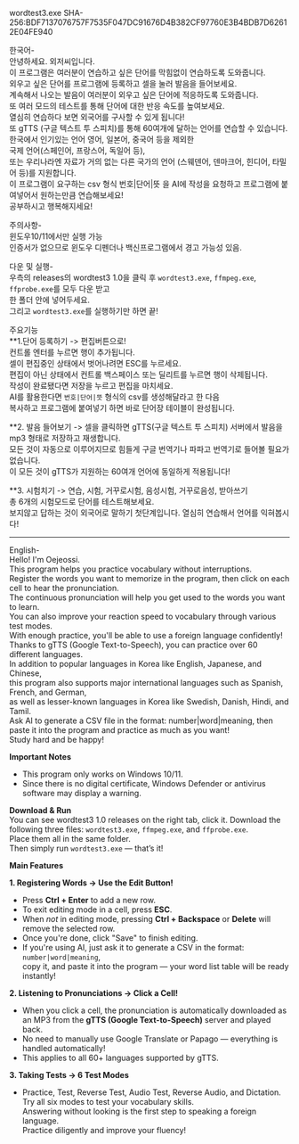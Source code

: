 wordtest3.exe SHA-256:BDF7137076757F7535F047DC91676D4B382CF97760E3B4BDB7D62612E04FE940

한국어-  
안녕하세요. 외저씨입니다.  
이 프로그램은 여러분이 연습하고 싶은 단어를 막힘없이 연습하도록 도와줍니다.  
외우고 싶은 단어를 프로그램에 등록하고 셀을 눌러 발음을 들어보세요.  
계속해서 나오는 발음이 여러분이 외우고 싶은 단어에 적응하도록 도와줍니다.  
또 여러 모드의 테스트를 통해 단어에 대한 반응 속도를 높여보세요.  
열심히 연습하다 보면 외국어를 구사할 수 있게 됩니다!  
또 gTTS (구글 텍스트 투 스피치)를 통해 60여개에 달하는 언어를 연습할 수 있습니다.  
한국에서 인기있는 언어 영어, 일본어, 중국어 등을 제외한  
국제 언어(스페인어, 프랑스어, 독일어 등),  
또는 우리나라엔 자료가 거의 없는 다른 국가의 언어 (스웨덴어, 덴마크어, 힌디어, 타밀어 등)를 지원합니다.  
이 프로그램이 요구하는 csv 형식 번호|단어|뜻 을 AI에 작성을 요청하고 프로그램에 붙여넣어서 원하는만큼 연습해보세요!  
공부하시고 행복해지세요!  

주의사항-  
윈도우10/11에서만 실행 가능  
인증서가 없으므로 윈도우 디펜더나 백신프로그램에서 경고 가능성 있음.  
  
다운 및 실행-  
우측의 releases의 wordtest3 1.0을 클릭 후
`wordtest3.exe`, `ffmpeg.exe`, `ffprobe.exe`를 모두 다운 받고  
한 폴더 안에 넣어두세요.  
그리고 `wordtest3.exe`를 실행하기만 하면 끝!  

주요기능  
**1.단어 등록하기 -> 편집버튼으로!  
컨트롤 엔터를 누르면 행이 추가됩니다.  
셀이 편집중인 상태에서 벗어나려면 ESC를 누르세요.  
편집이 아닌 상태에서 컨트롤 백스페이스 또는 딜리트를 누르면 행이 삭제됩니다.  
작성이 완료됐다면 저장을 누르고 편집을 마치세요.  
AI를 활용한다면 `번호|단어|뜻` 형식의 csv를 생성해달라고 한 다음  
복사하고 프로그램에 붙여넣기 하면 바로 단어장 테이블이 완성됩니다. 

**2. 발음 들어보기 -> 셀을 클릭하면 gTTS(구글 텍스트 투 스피치) 서버에서 발음을 mp3 형태로 저장하고 재생합니다.  
모든 것이 자동으로 이루어지므로 힘들게 구글 번역기나 파파고 번역기로 들어볼 필요가 없습니다.  
이 모든 것이 gTTS가 지원하는 60여개 언어에 동일하게 적용됩니다!

**3. 시험치기 -> 연습, 시험, 거꾸로시험, 음성시험, 거꾸로음성, 받아쓰기  
총 6개의 시험모드로 단어를 테스트해보세요.  
보지않고 답하는 것이 외국어로 말하기 첫단계입니다. 열심히 연습해서 언어를 익혀봅시다!  

---

English-  
Hello! I'm Oejeossi.  
This program helps you practice vocabulary without interruptions.  
Register the words you want to memorize in the program, then click on each cell to hear the pronunciation.  
The continuous pronunciation will help you get used to the words you want to learn.  
You can also improve your reaction speed to vocabulary through various test modes.  
With enough practice, you'll be able to use a foreign language confidently!  
Thanks to gTTS (Google Text-to-Speech), you can practice over 60 different languages.  
In addition to popular languages in Korea like English, Japanese, and Chinese,  
this program also supports major international languages such as Spanish, French, and German,  
as well as lesser-known languages in Korea like Swedish, Danish, Hindi, and Tamil.  
Ask AI to generate a CSV file in the format: number|word|meaning, then paste it into the program and practice as much as you want!  
Study hard and be happy!  

**Important Notes**  

* This program only works on Windows 10/11.  
* Since there is no digital certificate, Windows Defender or antivirus software may display a warning.  

**Download & Run**  
You can see wordtest3 1.0 releases on the right tab, click it.
Download the following three files: `wordtest3.exe`, `ffmpeg.exe`, and `ffprobe.exe`.  
Place them all in the same folder.  
Then simply run `wordtest3.exe` — that’s it!  

**Main Features**  

**1. Registering Words → Use the Edit Button!**  

* Press **Ctrl + Enter** to add a new row.  
* To exit editing mode in a cell, press **ESC**.  
* When *not* in editing mode, pressing **Ctrl + Backspace** or **Delete** will remove the selected row.  
* Once you're done, click "Save" to finish editing.  
* If you're using AI, just ask it to generate a CSV in the format: `number|word|meaning`,  
  copy it, and paste it into the program — your word list table will be ready instantly!  

**2. Listening to Pronunciations → Click a Cell!**  

* When you click a cell, the pronunciation is automatically downloaded as an MP3 from the **gTTS (Google Text-to-Speech)** server and played back.  
* No need to manually use Google Translate or Papago — everything is handled automatically!  
* This applies to all 60+ languages supported by gTTS.  

**3. Taking Tests → 6 Test Modes**  

* Practice, Test, Reverse Test, Audio Test, Reverse Audio, and Dictation.  
  Try all six modes to test your vocabulary skills.  
  Answering without looking is the first step to speaking a foreign language.  
  Practice diligently and improve your fluency!  

